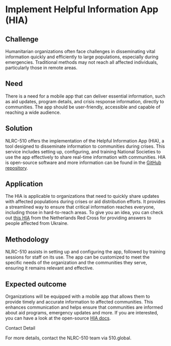 # Implement Helpful Information App (HIA) 

## Challenge 

Humanitarian organizations often face challenges in disseminating vital information quickly and efficiently to large populations, especially during emergencies. Traditional methods may not reach all affected individuals, particularly those in remote areas. 

## Need 

There is a need for a mobile app that can deliver essential information, such as aid updates, program details, and crisis response information, directly to communities. The app should be user-friendly, accessible and capable of reaching a wide audience. 

## Solution 

NLRC-510 offers the implementation of the Helpful Information App (HIA), a tool designed to disseminate information to communities during crises. This service includes setting up, configuring, and training National Societies to use the app effectively to share real-time information with communities. HIA is open-source software and more information can be found in the [GitHub repository](https://github.com/rodekruis/helpful-information). 

## Application 

The HIA is applicable to organizations that need to quickly share updates with affected populations during crises or aid distribution efforts. It provides a streamlined way to ensure that critical information reaches everyone, including those in hard-to-reach areas. To give you an idea, you can check out [this HIA](https://helpfulinformation-faq.redcross.nl/ukraine) from the Netherlands Red Cross for providing answers to people affected from Ukraine.

## Methodology 

NLRC-510 assists in setting up and configuring the app, followed by training sessions for staff on its use. The app can be customized to meet the specific needs of the organization and the communities they serve, ensuring it remains relevant and effective. 

## Expected outcome 

Organizations will be equipped with a mobile app that allows them to provide timely and accurate information to affected communities. This enhances communication and helps ensure that communities are informed about aid programs, emergency updates and more. If you are interested, you can have a look at the open-source [HIA docs](https://github.com/rodekruis/helpful-information). 

Contact Detail 

For more details, contact the NLRC-510 team via 510.global. 

 
